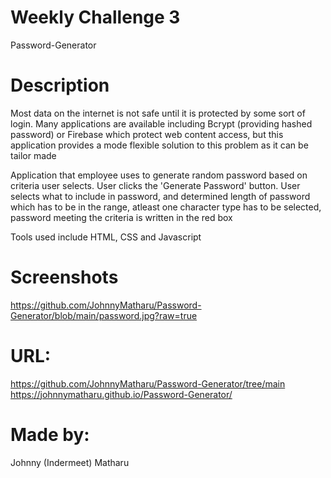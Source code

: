 # Weekly Challenge 3
Password-Generator

# Description
Most data on the internet is not safe until it is protected by some sort of login. Many applications are available including Bcrypt (providing hashed password) or Firebase which protect web content access, but this application provides a mode flexible solution to this problem as it can be tailor made 

Application that employee uses to generate random password based on criteria user selects. User clicks the 'Generate Password' button. User selects what to include in password, and determined length of password which has to be in the range, atleast one character type has to be selected, password meeting the criteria is written in the red box

Tools used include HTML, CSS and Javascript

# Screenshots
https://github.com/JohnnyMatharu/Password-Generator/blob/main/password.jpg?raw=true

# URL: 
https://github.com/JohnnyMatharu/Password-Generator/tree/main
https://johnnymatharu.github.io/Password-Generator/

# Made by: 
Johnny (Indermeet) Matharu